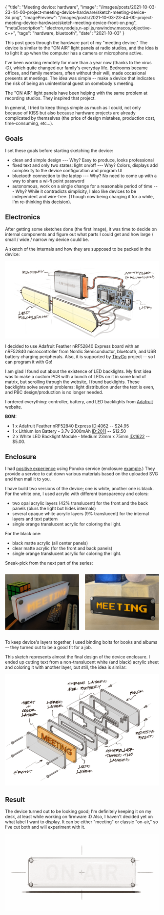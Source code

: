 {
    "title": "Meeting device: hardware",
    "image": "/images/posts/2021-10-03-23-44-00-project-meeting-device-hardware/sketch-meeting-device-3d.png",
    "imagePreview": "/images/posts/2021-10-03-23-44-00-project-meeting-device-hardware/sketch-meeting-device-front-on.png",
    "metaDescription": "electron,nodejs,n-api,js,nswindow,macos,objective-c++",
    "tags": "hardware, bluetooth",
    "date": "2021-10-03"
}

<!-- preview -->

This post goes through the hardware part of my "meeting device."
The device is similar to the "ON AIR" light panels at radio studios, and the idea is to light it up when the computer has a camera or microphone active.

<!-- /preview -->

I've been working remotely for more than a year now (thanks to the virus :D), which quite changed our family's everyday life.
Bedrooms became offices, and family members, often without their will,  made occasional presents at meetings.
The idea was simple -- make a device that indicates the risk of being an unintentional guest on somebody's meeting.

The "ON AIR" light panels have been helping with the same problem at recording studios.
They inspired that project.

In general, I tried to keep things simple as much as I could, not only because of KISS but also because hardware projects are already complicated by themselves (the price of design mistakes, production cost, time-consuming, etc...).

## Goals

I set these goals before starting sketching the device:
- clean and simple design
    --- Why? Easy to produce, looks professional
- fixed text and only two states: light on/off
    --- Why? Colors, displays add complexity to the device configuration and program UI
- bluetooth connection to the laptop
    --- Why? No need to come up with a way to share a wi-fi point password
- autonomous, work on a single change for a reasonable period of time
    --- Why? While it contradicts simplicity, I also like devices to be independent and wire-free. (Though now being charging it for a while, I'm re-thinking this decision).

## Electronics

After getting some sketches done (the first image), it was time to decide on internal components and figure out what parts I could get and how large / small / wide / narrow my device could be.

A sketch of the internals and how they are supposed to be packed in the device:

![sketch of the internals electronics](/images/posts/2021-10-03-23-44-00-project-meeting-device-hardware/sketch-meeting-device-internals.png)

I decided to use Adafruit Feather nRF52840 Express board with an nRF52840 microcontroller from Nordic Semiconductor, bluetooth, and USB battery charging peripherals.
Also, it is supported by
[TinyGo](https://tinygo.org/docs/reference/microcontrollers/feather-nrf52840/)
project -- so I can program it with Go!

I am glad I found out about the existence of LED backlights.
My first idea was to make a custom PCB with a bunch of LEDs on it in some kind of matrix, but scrolling through the website, I found backlights.
These backlights solve several problems: light distribution under the text is even, and PBC design/production is no longer needed.

I ordered everything: controller, battery, and LED backlights from
[Adafruit](https://www.adafruit.com/) website.

**BOM:**
- 1 x Adafruit Feather nRF52840 Express [ID:4062](http://adafru.it/4062) -- $24.95
- 1 x Lithium Ion Battery - 3.7v 2000mAh [ID:2011](http://adafru.it/2011) -- $12.50
- 2 x White LED Backlight Module - Medium 23mm x 75mm [ID:1622](http://adafru.it/1622) -- $5.00.

## Enclosure

I had
[positive experience](/posts/2018/12/14/drive-distributed-storage-on-raspberry-pi/)
using Ponoko service (enclosure
[example](https://www.ponoko.com/blog/digital-manufacturing/deciphering-shades-of-white/).)
They provide a service to cut down various materials based on the uploaded SVG and then mail it to you.

I have build two versions of the device; one is white, another one is black.
For the white one, I used acrylic with different transparency and colors:
- two opal acrylic layers (42% translucent) for the front and the back panels (blurs the light but hides internals)
- several opaque white acrylic layers (9% translucent) for the internal layers and text pattern
- single orange translucent acrylic for coloring the light.

For the black one:
- black matte acrylic (all center panels)
- clear matte acrylic (for the front and back panels)
- single orange translucent acrylic for coloring the light.

Sneak-pick from the next part of the series:

<div style="display: flex; flex-direction: row; column-gap: 20px;">

![photo of the white version](/images/posts/2021-10-03-23-44-00-project-meeting-device-hardware/on-air-prototype-white.jpg)

![photo of the black version](/images/posts/2021-10-03-23-44-00-project-meeting-device-hardware/on-air-prototype-black.jpg)

</div>

To keep device's layers together, I used binding bolts for books and albums -- they turned out to be a good fit for a job.

This sketch represents almost the final design of the device enclosure.
I ended up cutting text from a non-translucent white (and black) acrylic sheet and coloring it with another layer, but still, the idea is similar:

![sketch of all internal layers of the device](/images/posts/2021-10-03-23-44-00-project-meeting-device-hardware/sketch-meeting-device-layers.png)

## Result

The device turned out to be looking good; I'm definitely keeping it on my desk, at least while working on firmware :D
Also, I haven't decided yet on what label I want to display. It can be either "meeting" or classic "on-air," so I've cut both and will experiment with it.

![blinking on-air animation of the device](/images/posts/2021-10-03-23-44-00-project-meeting-device-hardware/sketch-meeting-device-front.gif)
